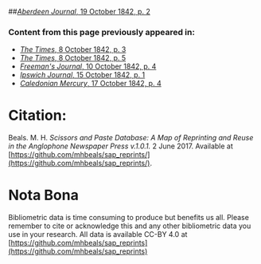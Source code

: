 ##[*Aberdeen Journal*, 19 October 1842, p. 2](https://mhbeals.github.io/sap_html/Aberdeen-Journal/Aberdeen-Journal-19-October-1842-p-2)

### Content from this page previously appeared in:
+ [*The Times*, 8 October 1842, p. 3](https://mhbeals.github.io/sap_html/The-Times/The-Times-8-October-1842-p-3)
+ [*The Times*, 8 October 1842, p. 5](https://mhbeals.github.io/sap_html/The-Times/The-Times-8-October-1842-p-5)
+ [*Freeman's Journal*, 10 October 1842, p. 4](https://mhbeals.github.io/sap_html/Freeman's-Journal/Freeman's-Journal-10-October-1842-p-4)
+ [*Ipswich Journal*, 15 October 1842, p. 1](https://mhbeals.github.io/sap_html/Ipswich-Journal/Ipswich-Journal-15-October-1842-p-1)
+ [*Caledonian Mercury*, 17 October 1842, p. 4](https://mhbeals.github.io/sap_html/Caledonian-Mercury/Caledonian-Mercury-17-October-1842-p-4)
                    
# Citation: 

Beals. M. H. *Scissors and Paste Database: A Map of Reprinting and Reuse in the Anglophone Newspaper Press v.1.0.1.* 2 June 2017. Available at [https://github.com/mhbeals/sap_reprints/](https://github.com/mhbeals/sap_reprints/). 
                    
# Nota Bona

Bibliometric data is time consuming to produce but benefits us all. Please remember to cite or acknowledge this and any other bibliometric data you use in your research. All data is available CC-BY 4.0 at [https://github.com/mhbeals/sap_reprints](https://github.com/mhbeals/sap_reprints)